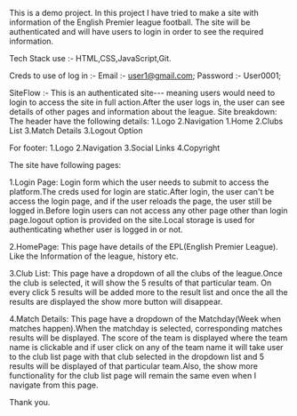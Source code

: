 This is a demo project. In this project I have tried to make a site with information of the English Premier league football. The site will be authenticated and will have users to login in order to see the required information.

Tech Stack use :- HTML,CSS,JavaScript,Git.

Creds to use of log in :-
Email :- user1@gmail.com;
Password :- User0001;

SiteFlow :-
This is an authenticated site--- meaning users would need to login to access the site in full action.After the user logs in, the user can see details of other pages and information about the league.
Site breakdown:
The header have the following details:
1.Logo
2.Navigation
1.Home
2.Clubs List
3.Match Details
3.Logout Option

For footer:
1.Logo
2.Navigation
3.Social Links
4.Copyright

The site have following pages:

1.Login Page: Login form which the user needs to submit to access the platform.The creds used for login are static.After login, the user can't be access the login page, and if the user reloads the page, the user still be logged in.Before login users can not access any other page other than login page.logout option is provided on the site.Local storage is used for authenticating whether user is logged in or not.

2.HomePage: This page have details of the EPL(English Premier League). Like the Information of the league, history etc.

3.Club List: This page have a dropdown of all the clubs of the league.Once the club is selected, it will show the 5 results of that particular team. On every click 5 results will be added more to the result list and once the all the results are displayed the show more button will disappear.

4.Match Details: This page have a dropdown of the Matchday(Week when matches happen).When the matchday is selected, corresponding matches results will be displayed.
The score of the team is displayed where the team name is clickable and if user click on any of the team name it will take user to the club list page with that club selected in the dropdown list and 5 results will be displayed of that particular team.Also, the show more functionality for the club list page will remain the same even when I navigate from this page.

Thank you.
